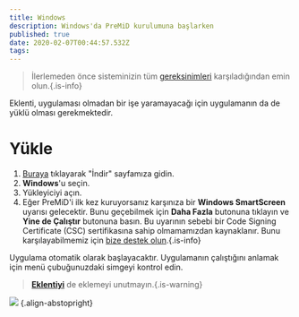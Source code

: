 ```yaml
---
title: Windows
description: Windows'da PreMiD kurulumuna başlarken
published: true
date: 2020-02-07T00:44:57.532Z
tags:
---
```


> İlerlemeden önce sisteminizin tüm [gereksinimleri](/install/requirements) karşıladığından emin olun.{.is-info}

Eklenti, uygulaması olmadan bir işe yaramayacağı için uygulamanın da de yüklü olması gerekmektedir.

# Yükle
1. [Buraya](https://premid.app/downloads) tıklayarak "İndir" sayfamıza gidin.
2. **Windows**'u seçin.
3. Yükleyiciyi açın.
4. Eğer PreMiD'i ilk kez kuruyorsanız karşınıza bir **Windows SmartScreen** uyarısı gelecektir. Bunu geçebilmek için **Daha Fazla** butonuna tıklayın ve **Yine de Çalıştır** butonuna basın. Bu uyarının sebebi bir Code Signing Certificate (CSC) sertifikasına sahip olmamamızdan kaynaklanır. Bunu karşılayabilmemiz için [bize destek olun](https://www.patreon.com/Timeraa).{.is-info}

Uygulama otomatik olarak başlayacaktır. Uygulamanın çalıştığını anlamak için menü çubuğunuzdaki simgeyi kontrol edin.

> **[Eklentiyi](/install)** de eklemeyi unutmayın.{.is-warning}

![](https://a.icons8.com/djxbtnYm/GBjHDS/svg.svg) {.align-abstopright}